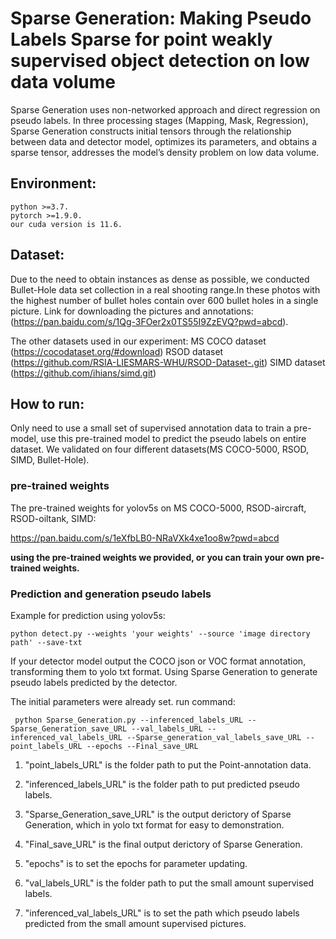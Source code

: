 # Sparse Generation: Making Pseudo Labels Sparse for point weakly supervised object detection on low data volume


Sparse Generation uses non-networked approach and direct regression on pseudo labels. In three processing stages (Mapping, Mask, Regression), Sparse Generation constructs initial tensors through the relationship between data and detector model, optimizes its parameters, and obtains a sparse tensor, addresses the model’s density problem on low data volume. 


## Environment: 
    python >=3.7.
    pytorch >=1.9.0.
    our cuda version is 11.6.
    
## Dataset:
Due to the need to obtain instances as dense as possible, we conducted Bullet-Hole data set collection in a real shooting range.In these photos with the highest number of bullet holes contain over 600 bullet holes in a single picture. Link for downloading the pictures and annotations: (https://pan.baidu.com/s/1Qg-3FOer2x0TS55I9ZzEVQ?pwd=abcd).

The other datasets used in our experiment:
MS COCO dataset (https://cocodataset.org/#download)
RSOD dataset (https://github.com/RSIA-LIESMARS-WHU/RSOD-Dataset-.git)
SIMD dataset (https://github.com/ihians/simd.git)


## How to run:
Only need to use a small set of supervised annotation data to train a pre-model, use this pre-trained model to predict the pseudo labels on entire dataset.
We validated on four different datasets(MS COCO-5000, RSOD, SIMD, Bullet-Hole).

### pre-trained weights
The pre-trained weights for yolov5s on MS COCO-5000, RSOD-aircraft, RSOD-oiltank, SIMD:

https://pan.baidu.com/s/1eXfbLB0-NRaVXk4xe1oo8w?pwd=abcd


**using the pre-trained weights we provided, or you can train your own pre-trained weights.**

### Prediction and generation pseudo labels

Example for prediction using yolov5s:

    python detect.py --weights 'your weights' --source 'image directory path' --save-txt

If your detector model output the COCO json or VOC format annotation, transforming them to yolo txt format. Using Sparse Generation to generate pseudo labels predicted by the detector.

   The initial parameters were already set. run command:
    
     python Sparse_Generation.py --inferenced_labels_URL --Sparse_Generation_save_URL --val_labels_URL --inferenced_val_labels_URL --Sparse_generation_val_labels_save_URL --point_labels_URL --epochs --Final_save_URL  
 

1. "point_labels_URL" is the folder path to put the Point-annotation data.

2. "inferenced_labels_URL" is the folder path to put predicted pseudo labels.

3. "Sparse_Generation_save_URL" is the output derictory of Sparse Generation, which in yolo txt format for easy to demonstration.

4. "Final_save_URL" is the final output derictory of Sparse Generation.

5. "epochs" is to set the epochs for parameter updating.

6. "val_labels_URL" is the folder path to put the small amount supervised labels.

7. "inferenced_val_labels_URL" is to set the path which pseudo labels predicted from the small amount supervised pictures.

